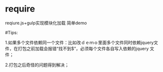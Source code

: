 ﻿# require
reqiure.js+gulp实现模块化加载 简单demo

#Tips:

1.如果多个文件依赖同一个文件：比如改ｄｅｍｏ里面多个文件同时依赖jquery文件，在打包之前加载会报错“找不到$”，必须每个文件各自写入依赖的jquery 文件；

2.打包之后奇怪的问题得到解决；

